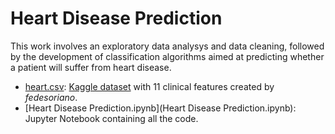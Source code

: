 # Heart Disease Prediction
This work involves an exploratory data analysys and data cleaning, followed by the development of classification algorithms aimed at predicting whether a patient will suffer from heart disease.
- [heart.csv](heart.csv): [Kaggle dataset](https://www.kaggle.com/datasets/fedesoriano/heart-failure-prediction) with 11 clinical features created by *fedesoriano*.
- [Heart Disease Prediction.ipynb](Heart Disease Prediction.ipynb): Jupyter Notebook containing all the code.
